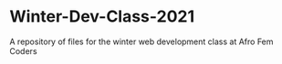 # Winter-Dev-Class-2021
A repository of files for the winter web development class at Afro Fem Coders
